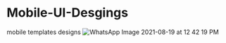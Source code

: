 # Mobile-UI-Desgings
mobile templates designs
![WhatsApp Image 2021-08-19 at 12 42 19 PM](https://user-images.githubusercontent.com/44275924/130055693-e9f78cfc-b41a-42c2-95ca-a212359c7015.jpeg)
